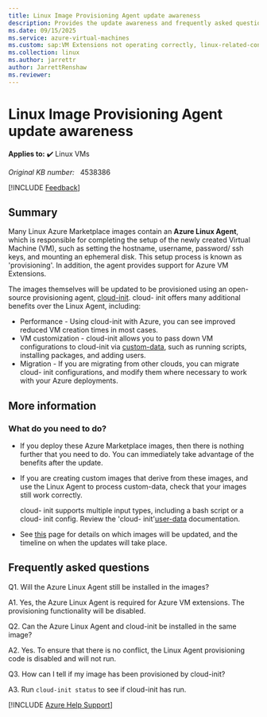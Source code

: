```yaml
---
title: Linux Image Provisioning Agent update awareness
description: Provides the update awareness and frequently asked questions about Linux Image Provisioning Agent.
ms.date: 09/15/2025
ms.service: azure-virtual-machines
ms.custom: sap:VM Extensions not operating correctly, linux-related-content
ms.collection: linux
ms.author: jarrettr
author: JarrettRenshaw
ms.reviewer: 
---
```

# Linux Image Provisioning Agent update awareness

**Applies to:** :heavy_check_mark: Linux VMs

_Original KB number:_ &nbsp; 4538386


[!INCLUDE [Feedback](../../../includes/vmassist-include.md)]

## Summary

Many Linux Azure Marketplace images contain an **Azure Linux Agent**, which is responsible for completing the setup of the newly created Virtual Machine (VM), such as setting the hostname, username, password/ ssh keys, and mounting an ephemeral disk. This setup process is known as 'provisioning'. In addition, the agent provides support for Azure VM Extensions.

The images themselves will be updated to be provisioned using an open-source provisioning agent, [cloud-init](/azure/virtual-machines/linux/using-cloud-init). cloud- init offers many additional benefits over the Linux Agent, including:

- Performance - Using cloud-init with Azure, you can see improved reduced VM creation times in most cases.
- VM customization - cloud-init allows you to pass down VM configurations to cloud-init via [custom-data](/azure/virtual-machines/linux/using-cloud-init#deploying-a-cloud-init-enabled-virtual-machine), such as running scripts, installing packages, and adding users.
- Migration - If you are migrating from other clouds, you can migrate cloud- init configurations, and modify them where necessary to work with your Azure deployments.

## More information

### What do you need to do?

- If you deploy these Azure Marketplace images, then there is nothing further that you need to do. You can immediately take advantage of the benefits after the update.
- If you are creating custom images that derive from these images, and use the Linux Agent to process custom-data, check that your images still work correctly.

    cloud- init supports multiple input types, including a bash script or a cloud- init config. Review the 'cloud- init'[user-data](https://cloudinit.readthedocs.io/en/latest/topics/format.html) documentation.
- See [this](/azure/virtual-machines/linux/using-cloud-init#cloud-init-overview) page for details on which images will be updated, and the timeline on when the updates will take place.

## Frequently asked questions

Q1. Will the Azure Linux Agent still be installed in the images?  

A1. Yes, the Azure Linux Agent is required for Azure VM extensions. The provisioning functionality will be disabled.  

Q2. Can the Azure Linux Agent and cloud-init be installed in the same image?  

A2. Yes. To ensure that there is no conflict, the Linux Agent provisioning code is disabled and will not run.  

Q3. How can I tell if my image has been provisioned by cloud-init?  

A3. Run `cloud-init status` to see if cloud-init has run.

[!INCLUDE [Azure Help Support](../../../includes/azure-help-support.md)]
